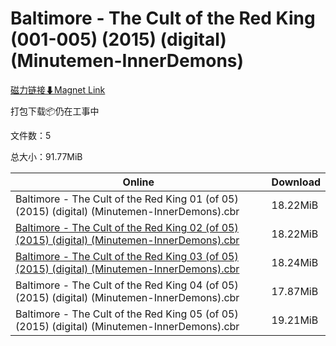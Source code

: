 # Baltimore - The Cult of the Red King (001-005) (2015) (digital) (Minutemen-InnerDemons)

[磁力链接⬇Magnet Link](magnet:?xt=urn:btih:cce7cf03dcd1a74a13fd7683cb821f7774088da5&dn=Baltimore%20-%20The%20Cult%20of%20the%20Red%20King%20%28001-005%29%20%282015%29%20%28digital%29%20%28Minutemen-InnerDemons%29)

打包下载📦仍在工事中

文件数：5

总大小：91.77MiB

Online | Download
--- | ---
Baltimore - The Cult of the Red King 01 (of 05) (2015) (digital) (Minutemen-InnerDemons).cbr | 18.22MiB
[Baltimore - The Cult of the Red King 02 (of 05) (2015) (digital) (Minutemen-InnerDemons).cbr](https://github.com/alicewish/markdown/blob/master/comic/Baltimore-Cult-of-Red-King-02-of-05-2015-digital-Minutemen-InnerDemons-cbr.md) | 18.22MiB
[Baltimore - The Cult of the Red King 03 (of 05) (2015) (digital) (Minutemen-InnerDemons).cbr](https://github.com/alicewish/markdown/blob/master/comic/Baltimore-Cult-of-Red-King-03-of-05-2015-digital-Minutemen-InnerDemons-cbr.md) | 18.24MiB
Baltimore - The Cult of the Red King 04 (of 05) (2015) (digital) (Minutemen-InnerDemons).cbr | 17.87MiB
Baltimore - The Cult of the Red King 05 (of 05) (2015) (digital) (Minutemen-InnerDemons).cbr | 19.21MiB